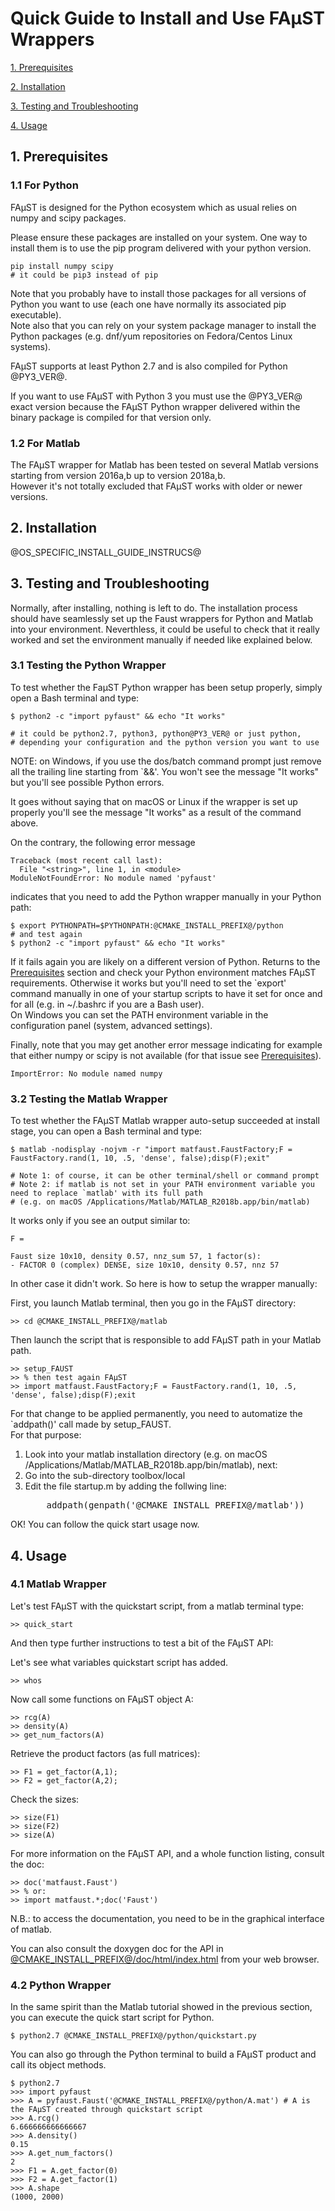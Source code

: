 # Quick Guide to Install and Use FAµST Wrappers

[1. Prerequisites](#prerequisites)

[2. Installation](#installation)

[3. Testing and Troubleshooting](#installation_testing)

[4. Usage](#usage)

## <a name="prerequisites">1. Prerequisites<a/>

### 1.1 For Python

FAµST is designed for the Python ecosystem which as usual relies on numpy and scipy packages.

Please ensure these packages are installed on your system. One way to install them is to use the pip program delivered with your python version.

	pip install numpy scipy
	# it could be pip3 instead of pip

Note that you probably have to install those packages for all versions of Python you want to use (each one have normally its associated pip executable).<br/>
Note also that you can rely on your system package manager to install the Python packages (e.g. dnf/yum repositories on Fedora/Centos Linux systems).

FAµST supports at least Python 2.7 and is also compiled for Python @PY3_VER@.

If you want to use FAµST with Python 3 you must use the @PY3_VER@ exact version because the FAµST Python wrapper delivered within the binary package is compiled for that version only.


### 1.2 For Matlab

The FAµST wrapper for Matlab has been tested on several Matlab versions starting from version 2016a,b up to version 2018a,b.<br/>
However it's not totally excluded that FAµST works with older or newer versions.

## <a name="installation"> 2. Installation</a>

@OS_SPECIFIC_INSTALL_GUIDE_INSTRUCS@

## <a name="installation_testing">3. Testing and Troubleshooting<a/>

Normally, after installing, nothing is left to do. The installation process should have seamlessly set up the Faust wrappers for Python and Matlab into your environment.
Neverthless, it could be useful to check that it really worked and set the environment manually if needed like explained below.


### 3.1 Testing the Python Wrapper

To test whether the FaµST Python wrapper has been setup properly, simply open a Bash terminal and type:

	$ python2 -c "import pyfaust" && echo "It works"

	# it could be python2.7, python3, python@PY3_VER@ or just python,
	# depending your configuration and the python version you want to use

NOTE: on Windows, if you use the dos/batch command prompt just remove all the trailing line starting from `&&'. You won't see the message "It works" but you'll see possible Python errors.

It goes without saying that on macOS or Linux if the wrapper is set up properly you'll see the message "It works" as a result of the command above.

On the contrary, the following error message

	Traceback (most recent call last):
	  File "<string>", line 1, in <module>
	ModuleNotFoundError: No module named 'pyfaust'

indicates that you need to add the Python wrapper manually in your Python path:

	$ export PYTHONPATH=$PYTHONPATH:@CMAKE_INSTALL_PREFIX@/python
	# and test again
	$ python2 -c "import pyfaust" && echo "It works"

If it fails again you are likely on a different version of Python. Returns to the [Prerequisites](#prerequisites) section and check your Python environment matches FAµST requirements.
Otherwise it works but you'll need to set the `export' command manually in one of your startup scripts to have it set for once and for all (e.g. in ~/.bashrc if you are a Bash user).
<br/>On Windows you can set the PATH environment variable in the configuration panel (system, advanced settings).

Finally, note that you may get another error message indicating for example that either numpy or scipy is not available (for that issue see [Prerequisites](#prerequisites)).

	ImportError: No module named numpy

### 3.2 Testing the Matlab Wrapper

To test whether the FAµST Matlab wrapper auto-setup succeeded at install stage, you can open a Bash terminal and type:

	$ matlab -nodisplay -nojvm -r "import matfaust.FaustFactory;F = FaustFactory.rand(1, 10, .5, 'dense', false);disp(F);exit"

	# Note 1: of course, it can be other terminal/shell or command prompt
	# Note 2: if matlab is not set in your PATH environment variable you need to replace `matlab' with its full path
	# (e.g. on macOS /Applications/Matlab/MATLAB_R2018b.app/bin/matlab)

It works only if you see an output similar to:

	F =

	Faust size 10x10, density 0.57, nnz_sum 57, 1 factor(s):
	- FACTOR 0 (complex) DENSE, size 10x10, density 0.57, nnz 57

In other case it didn't work. So here is how to setup the wrapper manually:

First, you launch Matlab terminal, then you go in the FAµST directory:

	>> cd @CMAKE_INSTALL_PREFIX@/matlab

Then launch the script that is responsible to add FAµST path in your Matlab path.

	>> setup_FAUST
	>> % then test again FAµST
	>> import matfaust.FaustFactory;F = FaustFactory.rand(1, 10, .5, 'dense', false);disp(F);exit

For that change to be applied permanently, you need to automatize the `addpath()' call made by setup_FAUST.<br/>
For that purpose:

<ol>
<li>Look into your matlab installation directory (e.g. on macOS /Applications/Matlab/MATLAB_R2018b.app/bin/matlab), next:
<li>Go into the sub-directory toolbox/local
<li>Edit the file startup.m by adding the follwing line:
<pre>
	addpath(genpath('@CMAKE_INSTALL_PREFIX@/matlab'))
</pre>
</ol>
OK! You can follow the quick start usage now.


## <a name="usage">4. Usage<a/>

### 4.1 Matlab Wrapper

Let's test FAµST with the quickstart script, from a matlab terminal type:

	>> quick_start

And then type further instructions to test a bit of the FAµST API:

Let's see what variables quickstart script has added.

	>> whos

Now call some functions on FAµST object A:

	>> rcg(A)
	>> density(A)
	>> get_num_factors(A)

Retrieve the product factors (as full matrices):

	>> F1 = get_factor(A,1);
	>> F2 = get_factor(A,2);

Check the sizes:

	>> size(F1)
	>> size(F2)
	>> size(A)

For more information on the FAµST API, and a whole function listing, consult the doc:

	>> doc('matfaust.Faust')
	>> % or:
	>> import matfaust.*;doc('Faust')

N.B.: to access the documentation, you need to be in the graphical interface of matlab.

You can also consult the doxygen doc for the API in [@CMAKE_INSTALL_PREFIX@/doc/html/index.html](file://@CMAKE_INSTALL_PREFIX@/doc/html/index.html) from your web browser.


### 4.2 Python Wrapper

In the same spirit than the Matlab tutorial showed in the previous section, you can execute the quick start script for Python.

	$ python2.7 @CMAKE_INSTALL_PREFIX@/python/quickstart.py

You can also go through the Python terminal to build a FAµST product and call its object methods.

	$ python2.7
	>>> import pyfaust
	>>> A = pyfaust.Faust('@CMAKE_INSTALL_PREFIX@/python/A.mat') # A is the FAµST created through quickstart script
	>>> A.rcg()
	6.666666666666667
	>>> A.density()
	0.15
	>>> A.get_num_factors()
	2
	>>> F1 = A.get_factor(0)
	>>> F2 = A.get_factor(1)
	>>> A.shape
	(1000, 2000)


